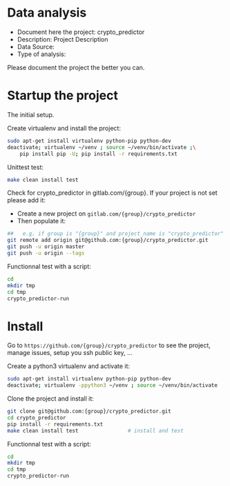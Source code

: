 # Data analysis
- Document here the project: crypto_predictor
- Description: Project Description
- Data Source:
- Type of analysis:

Please document the project the better you can.

# Startup the project

The initial setup.

Create virtualenv and install the project:
```bash
sudo apt-get install virtualenv python-pip python-dev
deactivate; virtualenv ~/venv ; source ~/venv/bin/activate ;\
    pip install pip -U; pip install -r requirements.txt
```

Unittest test:
```bash
make clean install test
```

Check for crypto_predictor in gitlab.com/{group}.
If your project is not set please add it:

- Create a new project on `gitlab.com/{group}/crypto_predictor`
- Then populate it:

```bash
##   e.g. if group is "{group}" and project_name is "crypto_predictor"
git remote add origin git@github.com:{group}/crypto_predictor.git
git push -u origin master
git push -u origin --tags
```

Functionnal test with a script:

```bash
cd
mkdir tmp
cd tmp
crypto_predictor-run
```

# Install

Go to `https://github.com/{group}/crypto_predictor` to see the project, manage issues,
setup you ssh public key, ...

Create a python3 virtualenv and activate it:

```bash
sudo apt-get install virtualenv python-pip python-dev
deactivate; virtualenv -ppython3 ~/venv ; source ~/venv/bin/activate
```

Clone the project and install it:

```bash
git clone git@github.com:{group}/crypto_predictor.git
cd crypto_predictor
pip install -r requirements.txt
make clean install test                # install and test
```
Functionnal test with a script:

```bash
cd
mkdir tmp
cd tmp
crypto_predictor-run
```
